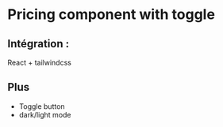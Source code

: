# Pricing component with toggle

## Intégration :

React + tailwindcss

## Plus

- Toggle button
- dark/light mode
